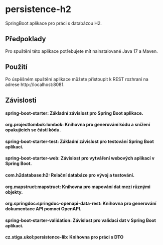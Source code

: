 ﻿persistence-h2
=

SpringBoot aplikace pro práci s databázou H2.

## Předpoklady
Pro spuštění této aplikace potřebujete mít nainstalované Java 17 a Maven.

## Použití
Po úspěšném spuštění aplikace můžete přistoupit k REST rozhraní na adrese http://localhost:8081.

## Závislosti

#### spring-boot-starter: Základní závislost pro Spring Boot aplikace.
#### org.projectlombok:lombok: Knihovna pro generování kódu a snížení opakujících se částí kódu.
#### spring-boot-starter-test: Základní závislost pro testování Spring Boot aplikací.
#### spring-boot-starter-web: Závislost pro vytváření webových aplikací v Spring Boot.
#### com.h2database:h2: Relační databáze pro vývoj a testování.
#### org.mapstruct:mapstruct: Knihovna pro mapování dat mezi různými objekty.
#### org.springdoc:springdoc-openapi-data-rest: Knihovna pro generování dokumentace API pomocí OpenAPI.
#### spring-boot-starter-validation: Závislost pro validaci dat v Spring Boot aplikaci.
#### cz.stiga.ukol:persistence-lib: Knihovna pro práci s DTO